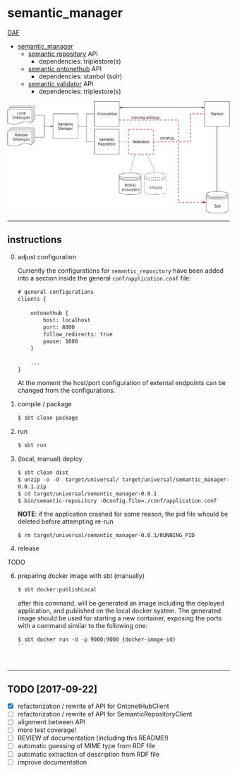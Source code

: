 
semantic_manager
=================


[DAF](https://github.com/teamdigitale/daf)

+ [semantic_manager](https://github.com/italia/daf-semantics/tree/master/semantic_manager)
	+ [semantic repository](https://github.com/italia/daf-semantics/tree/master/semantic_repository) API
		- dependencies: triplestore(s)
	+ [semantic ontonethub](https://github.com/teamdigitale/ontonethub) API
		- dependencies: stanbol (solr)
	+ [semantic validator](https://github.com/italia/daf-semantics/tree/master/semantic_validator) API
		- dependencies: triplestore(s)


![LODManager_components_v1](./docs/semantic_manager-v2.png)

* * *

## instructions

0. adjust configuration

	Currently the configurations for `semantic_repository` have been added into a section inside the general `conf/application.conf` file:

	```
	# general configurations
	clients {

		ontonethub {
			host: localhost
			port: 8000
			follow_redirects: true
			pause: 1000
		}

		...
	}
	```
	At the moment the host/port configuration of external endpoints can be changed from the configurations. 


1. compile / package

	```bash
	$ sbt clean package
	```

2. run

	```bash
	$ sbt run 
	```

3. (local, manual) deploy

	```
	$ sbt clean dist
	$ unzip -o -d  target/universal/ target/universal/semantic_manager-0.0.1.zip
	$ cd target/universal/semantic_manager-0.0.1
	$ bin/semantic-repository -Dconfig.file=./conf/application.conf
	```

	**NOTE**: if the application crashed for some reason, the pid file whould be deleted before attempting re-run 
	
	```bash
	$ rm target/universal/semantic_manager-0.0.1/RUNNING_PID 
	```

5. release

TODO

6. preparing docker image with sbt (manually)

	```bash
	$ sbt docker:publishLocal 
	```
	
	after this command, will be generated an image including the deployed application, and published on the local docker system.
	The generated image should be used for starting a new container, exposing the ports with a command similar to the following one:
	
	```
	$ sbt docker run -d -p 9000:9000 {docker-image-id}
	``



* * *

## TODO [2017-09-22]

- [x] refactorization / rewrite of API for OntonetHubClient
- [ ] refactorization / rewrite of API for SemanticRepositoryClient
- [ ] alignment between API
- [ ] more test coverage!
- [ ] REVIEW of documentation (including this README!)
- [ ] automatic guessing of MIME type from RDF file
- [ ] automatic extraction of description from RDF file
- [ ] improve documentation

